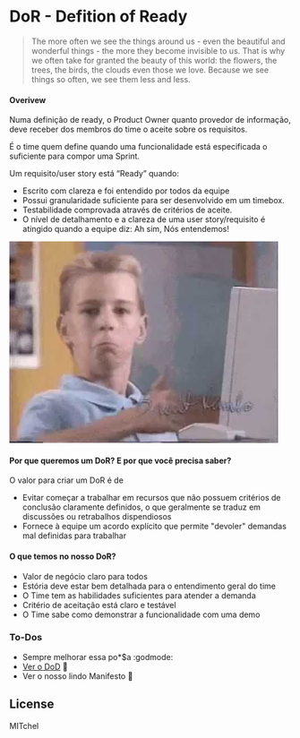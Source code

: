 # DoR - Defition of Ready
> The more often we see the things around us - 
> even the beautiful and wonderful things - the more they become invisible to us. 
> That is why we often take for granted the beauty of this world: the flowers, the trees, the birds, the clouds 
> even those we love. Because we see things so often, we see them less and less.

#### Overivew
Numa definição de ready, o Product Owner quanto provedor de informação, deve receber dos membros do time o aceite sobre os 
requisitos.

É o time quem define quando uma funcionalidade está especificada o suficiente para compor uma Sprint.

Um requisito/user story está “Ready” quando:

 * Escrito com clareza e foi entendido por todos da equipe
 * Possui granularidade suficiente para ser desenvolvido em um timebox.
 * Testabilidade comprovada através de critérios de aceite.
 * O nível de detalhamento e a clareza de uma user story/requisito é atingido quando a equipe diz: Ah sim, Nós entendemos!

![N|Solid](./images/dor_image.jpeg)

#### Por que queremos um DoR? E por que você precisa saber?
O valor para criar um DoR é de 
 - Evitar começar a trabalhar em recursos que não possuem critérios de conclusão claramente definidos,
o que geralmente se traduz em discussões ou retrabalhos dispendiosos
 - Fornece à equipe um acordo explícito que permite "devoler" demandas mal definidas para trabalhar

#### O que temos no nosso DoR?
 - Valor de negócio claro para todos
 - Estória deve estar bem detalhada para o entendimento geral do time
 - O Time tem as habilidades suficientes para atender a demanda
 - Critério de aceitação está claro e testável
 - O Time sabe como demonstrar a funcionalidade com uma demo


### To-Dos
 - Sempre melhorar essa po*$a :godmode:
 - [Ver o DoD](https://github.com/certsys/tatoo-na-testa/blob/master/DoD.md) :boot:
 - Ver o nosso lindo Manifesto :panda_face:

License
----

MITchel
